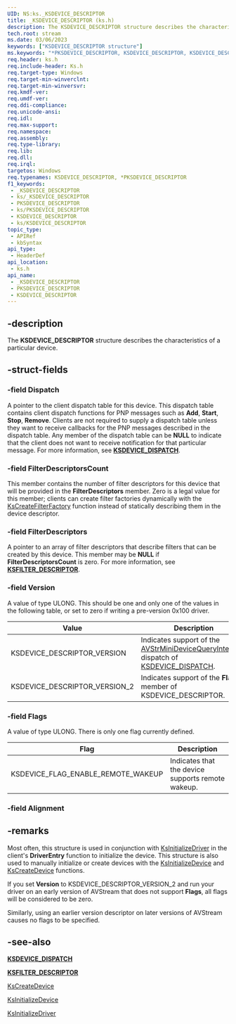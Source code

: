```yaml
---
UID: NS:ks._KSDEVICE_DESCRIPTOR
title: _KSDEVICE_DESCRIPTOR (ks.h)
description: The KSDEVICE_DESCRIPTOR structure describes the characteristics of a particular device.
tech.root: stream
ms.date: 03/06/2023
keywords: ["KSDEVICE_DESCRIPTOR structure"]
ms.keywords: "*PKSDEVICE_DESCRIPTOR, KSDEVICE_DESCRIPTOR, KSDEVICE_DESCRIPTOR structure [Streaming Media Devices], PKSDEVICE_DESCRIPTOR, PKSDEVICE_DESCRIPTOR structure pointer [Streaming Media Devices], _KSDEVICE_DESCRIPTOR, avstruct_b51d9c2c-278f-4357-b84a-da6959ea9959.xml, ks/KSDEVICE_DESCRIPTOR, ks/PKSDEVICE_DESCRIPTOR, stream.ksdevice_descriptor"
req.header: ks.h
req.include-header: Ks.h
req.target-type: Windows
req.target-min-winverclnt:
req.target-min-winversvr: 
req.kmdf-ver: 
req.umdf-ver: 
req.ddi-compliance: 
req.unicode-ansi: 
req.idl: 
req.max-support: 
req.namespace: 
req.assembly: 
req.type-library: 
req.lib: 
req.dll: 
req.irql: 
targetos: Windows
req.typenames: KSDEVICE_DESCRIPTOR, *PKSDEVICE_DESCRIPTOR
f1_keywords:
 - _KSDEVICE_DESCRIPTOR
 - ks/_KSDEVICE_DESCRIPTOR
 - PKSDEVICE_DESCRIPTOR
 - ks/PKSDEVICE_DESCRIPTOR
 - KSDEVICE_DESCRIPTOR
 - ks/KSDEVICE_DESCRIPTOR
topic_type:
 - APIRef
 - kbSyntax
api_type:
 - HeaderDef
api_location:
 - ks.h
api_name:
 - _KSDEVICE_DESCRIPTOR
 - PKSDEVICE_DESCRIPTOR
 - KSDEVICE_DESCRIPTOR
---
```


## -description

The **KSDEVICE_DESCRIPTOR** structure describes the characteristics of a particular device.

## -struct-fields

### -field Dispatch

A pointer to the client dispatch table for this device. This dispatch table contains client dispatch functions for PNP messages such as **Add**, **Start**, **Stop**, **Remove**. Clients are not required to supply a dispatch table unless they want to receive callbacks for the PNP messages described in the dispatch table. Any member of the dispatch table can be **NULL** to indicate that the client does not want to receive notification for that particular message. For more information, see [**KSDEVICE_DISPATCH**](./ns-ks-_ksdevice_dispatch.md).

### -field FilterDescriptorsCount

This member contains the number of filter descriptors for this device that will be provided in the **FilterDescriptors** member. Zero is a legal value for this member; clients can create filter factories dynamically with the [KsCreateFilterFactory](./nf-ks-kscreatefilterfactory.md) function instead of statically describing them in the device descriptor.

### -field FilterDescriptors

A pointer to an array of filter descriptors that describe filters that can be created by this device. This member may be **NULL** if **FilterDescriptorsCount** is zero. For more information, see [**KSFILTER_DESCRIPTOR**](./ns-ks-_ksfilter_descriptor.md).

### -field Version

A value of type ULONG. This should be one and only one of the values in the following table, or set to zero if writing a pre-version 0x100 driver.

| Value | Description |
|---|---|
| KSDEVICE_DESCRIPTOR_VERSION | Indicates support of the [AVStrMiniDeviceQueryInterface](/previous-versions/ff554290(v=vs.85)) dispatch of [KSDEVICE_DISPATCH](./ns-ks-_ksdevice_dispatch.md). |
| KSDEVICE_DESCRIPTOR_VERSION_2 | Indicates support of the **Flags** member of KSDEVICE_DESCRIPTOR. |

### -field Flags

A value of type ULONG. There is only one flag currently defined.

| Flag | Description |
|---|---|
| KSDEVICE_FLAG_ENABLE_REMOTE_WAKEUP | Indicates that the device supports remote wakeup. |

### -field Alignment

## -remarks

Most often, this structure is used in conjunction with [KsInitializeDriver](./nf-ks-ksinitializedriver.md) in the client's **DriverEntry** function to initialize the device. This structure is also used to manually initialize or create devices with the [KsInitializeDevice](./nf-ks-ksinitializedevice.md) and [KsCreateDevice](./nf-ks-kscreatedevice.md) functions.

If you set **Version** to KSDEVICE_DESCRIPTOR_VERSION_2 and run your driver on an early version of AVStream that does not support **Flags**, all flags will be considered to be zero.

Similarly, using an earlier version descriptor on later versions of AVStream causes no flags to be specified.

## -see-also

[**KSDEVICE_DISPATCH**](./ns-ks-_ksdevice_dispatch.md)

[**KSFILTER_DESCRIPTOR**](./ns-ks-_ksfilter_descriptor.md)

[KsCreateDevice](./nf-ks-kscreatedevice.md)

[KsInitializeDevice](./nf-ks-ksinitializedevice.md)

[KsInitializeDriver](./nf-ks-ksinitializedriver.md)